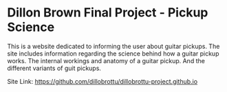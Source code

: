 # Dillon Brown Final Project - Pickup Science

This is a website dedicated to informing the user about guitar pickups.
The site includes information regarding the science behind how a guitar pickup works.
The internal workings and anatomy of a guitar pickup.
And the different variants of guit pickups.

Site Link: https://github.com/dillobrottu/dillobrottu-project.github.io